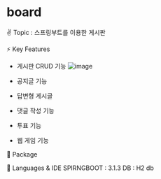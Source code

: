 # board
✌ Topic
: 스프링부트를 이용한 게시판

⚡ Key Features
- 게시판 CRUD 기능
![image](https://github.com/whcksdud/board/assets/67512185/f61d4307-8a15-4a09-b593-bdab1459f592)

- 공지글 기능
- 답변형 게시글
- 댓글 작성 기능
- 투표 기능
- 웹 게임 기능

👊 Package


🐔 Languages & IDE
SPIRNGBOOT : 3.1.3
DB : H2 db


